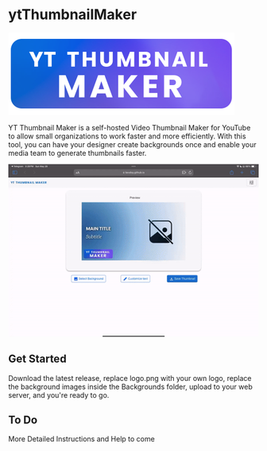 # ytThumbnailMaker

![logo](https://raw.githubusercontent.com/KevDoy/ytThumbnailMaker/main/logo.png "YT Thumbnail Maker logo")

YT Thumbnail Maker is a self-hosted Video Thumbnail Maker for YouTube to allow small organizations to work faster and more efficiently. With this tool, you can have your designer create backgrounds once and enable your media team to generate thumbnails faster.


![screenshot](https://github.com/KevDoy/ytThumbnailMaker/blob/main/_screenshots/preview.gif?raw=true "YT Thumbnail Maker Preview")


## Get Started
Download the latest release, replace logo.png with your own logo, replace the background images inside the Backgrounds folder, upload to your web server, and you're ready to go.



## To Do
More Detailed Instructions and Help to come
